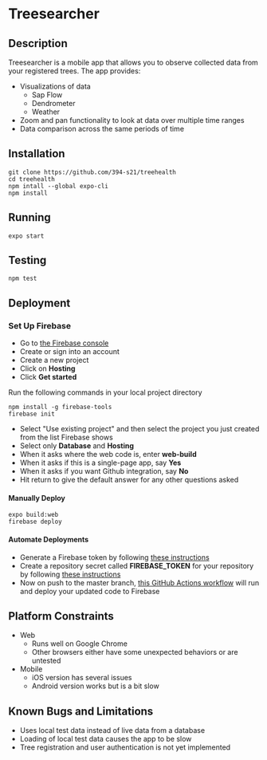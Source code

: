 # Treesearcher

## Description
Treesearcher is a mobile app that allows you to observe collected data from
your registered trees. The app provides:
- Visualizations of data
  - Sap Flow
  - Dendrometer
  - Weather
- Zoom and pan functionality to look at data over multiple time ranges
- Data comparison across the same periods of time

## Installation
```
git clone https://github.com/394-s21/treehealth
cd treehealth
npm intall --global expo-cli
npm install
```

## Running
```
expo start
```

## Testing
```
npm test
```

## Deployment

### Set Up Firebase
- Go to [the Firebase console](https://console.firebase.google.com/)
- Create or sign into an account
- Create a new project
- Click on **Hosting**
- Click **Get started**

Run the following commands in your local project directory
```
npm install -g firebase-tools
firebase init
```

- Select "Use existing project" and then select the project you just created from the list Firebase shows
- Select only **Database** and **Hosting**
- When it asks where the web code is, enter **web-build**
- When it asks if this is a single-page app, say **Yes**
- When it asks if you want Github integration, say **No**
- Hit return to give the default answer for any other questions asked

#### Manually Deploy
```
expo build:web
firebase deploy
```

#### Automate Deployments
- Generate a Firebase token by following
  [these instructions](https://firebase.google.com/docs/cli#cli-ci-systems)
- Create a repository secret called **FIREBASE_TOKEN** for your repository by
  following [these instructions](https://docs.github.com/en/actions/reference/encrypted-secrets#creating-encrypted-secrets-for-a-repository)
- Now on push to the master branch,
  [this GitHub Actions workflow](https://github.com/394-s21/treehealth/blob/master/.github/workflows/main.yml)
  will run and deploy your updated code to Firebase


## Platform Constraints
- Web
  - Runs well on Google Chrome
  - Other browsers either have some unexpected behaviors or are untested
- Mobile
  - iOS version has several issues
  - Android version works but is a bit slow

## Known Bugs and Limitations
- Uses local test data instead of live data from a database
- Loading of local test data causes the app to be slow
- Tree registration and user authentication is not yet implemented
